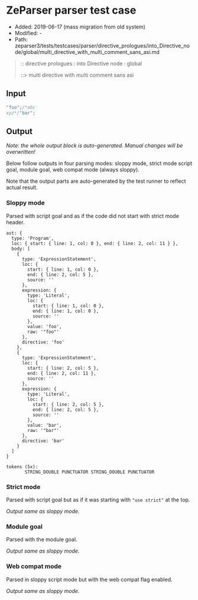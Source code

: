 # ZeParser parser test case

- Added: 2019-06-17 (mass migration from old system)
- Modified: -
- Path: zeparser3/tests/testcases/parser/directive_prologues/into_Directive_node/global/multi_directive_with_multi_comment_sans_asi.md

> :: directive prologues : into Directive node : global
>
> ::> multi directive with multi comment sans asi

## Input

`````js
"foo";/*abc
xyz*/"bar";
`````

## Output

_Note: the whole output block is auto-generated. Manual changes will be overwritten!_

Below follow outputs in four parsing modes: sloppy mode, strict mode script goal, module goal, web compat mode (always sloppy).

Note that the output parts are auto-generated by the test runner to reflect actual result.

### Sloppy mode

Parsed with script goal and as if the code did not start with strict mode header.

`````
ast: {
  type: 'Program',
  loc: { start: { line: 1, col: 0 }, end: { line: 2, col: 11 } },
  body: [
    {
      type: 'ExpressionStatement',
      loc: {
        start: { line: 1, col: 0 },
        end: { line: 2, col: 5 },
        source: ''
      },
      expression: {
        type: 'Literal',
        loc: {
          start: { line: 1, col: 0 },
          end: { line: 1, col: 0 },
          source: ''
        },
        value: 'foo',
        raw: '"foo"'
      },
      directive: 'foo'
    },
    {
      type: 'ExpressionStatement',
      loc: {
        start: { line: 2, col: 5 },
        end: { line: 2, col: 11 },
        source: ''
      },
      expression: {
        type: 'Literal',
        loc: {
          start: { line: 2, col: 5 },
          end: { line: 2, col: 5 },
          source: ''
        },
        value: 'bar',
        raw: '"bar"'
      },
      directive: 'bar'
    }
  ]
}

tokens (5x):
       STRING_DOUBLE PUNCTUATOR STRING_DOUBLE PUNCTUATOR
`````

### Strict mode

Parsed with script goal but as if it was starting with `"use strict"` at the top.

_Output same as sloppy mode._

### Module goal

Parsed with the module goal.

_Output same as sloppy mode._

### Web compat mode

Parsed in sloppy script mode but with the web compat flag enabled.

_Output same as sloppy mode._
